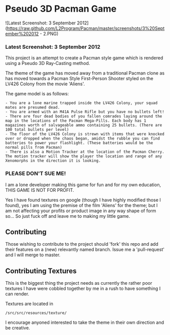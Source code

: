 # Pseudo 3D Pacman Game

![Latest Screenshot: 3 September 2012](https://raw.github.com/L2Program/Pacman/master/screenshots/3%20September%202012 - 2.PNG)
### Latest Screenshot: 3 September 2012

This project is an attempt to create a Pacman style game which is rendered using a Pseudo 3D Ray-Casting method.

The theme of the game has moved away from a traditional Pacman clone as has moved towards a Pacman Style First-Person Shooter styled on the LV426 Colony from the movie 'Aliens'.

The game model is as follows:

	- You are a lone marine trapped inside the LV426 Colony, your squad mates are presumed dead.
	- You are armed with an M41A Pulse Rifle but you have no bullets left!
	- There are four dead bodies of you fallen comrades laying around the map in the locations of the Pacman Mega-Pills. Each body has 1 magazines worth of salvageable ammo containing 25 bullets. (There are 100 total bullets per level)
	- The floor of the LV426 Colony is strewn with items that were knocked over or dropped when the chaos began, amidst the rubble you can find batteries to power your flashlight. (These batteries would be the normal pills from Pacman)
	- There is also a Motion Tracker at the location of the Pacman Cherry. The motion tracker will show the player the location and range of any Xenomorphs in the direction it is looking.

### PLEASE DON'T SUE ME!

I am a lone developer making this game for fun and for my own education, THIS GAME IS NOT FOR PROFIT.

Yes I have found textures on google (though I have highly modified those I found), yes I am using the premise of the film 'Aliens' for the theme; but I am not affecting your profits or product image in any way shape of form so... So just fuck off and leave me to making my little game.

## Contributing

Those wishing to contribute to the project should 'fork' this repo and add their features on a (new) relevantly named branch. Issue me a 'pull-request' and I will merge to master.

## Contributing Textures

This is the biggest thing the project needs as currently the rather poor textures I have were cobbled together by me in a rush to have something I can render.

Textures are located in

	/src/src/resources/texture/

I encourage anyoned interested to take the theme in their own direction and be creative. 